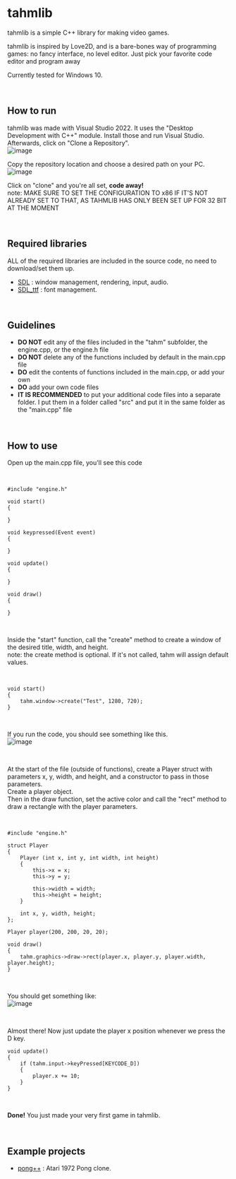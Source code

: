 # tahmlib
tahmlib is a simple C++ library for making video games.

tahmlib is inspired by Love2D, and is a bare-bones way of programming games: no fancy interface, no level editor. Just pick your favorite code editor and program away

Currently tested for Windows 10.

<br/>

## How to run
tahmlib was made with Visual Studio 2022. It uses the "Desktop Development with C++" module. Install those and run Visual Studio. Afterwards, click on "Clone a Repository". <br/>
![image](https://github.com/user-attachments/assets/6cb6219f-1023-4eef-953f-354b717218d2)


Copy the repository location and choose a desired path on your PC. <br/>
![image](https://github.com/user-attachments/assets/8d2f069d-c400-4b49-8b4f-1e57391fb934)<br/>


Click on "clone" and you're all set, **code away!**<br/>
note: MAKE SURE TO SET THE CONFIGURATION TO x86 IF IT'S NOT ALREADY SET TO THAT, AS TAHMLIB HAS ONLY BEEN SET UP FOR 32 BIT AT THE MOMENT

<br/>

## Required libraries
ALL of the required libraries are included in the source code, no need to download/set them up.
- [SDL](https://github.com/libsdl-org/SDL) : window management, rendering, input, audio.
- [SDL_ttf](https://github.com/libsdl-org/SDL_ttf) : font management.

<br/>

## Guidelines
- **DO NOT** edit any of the files included in the "tahm" subfolder, the engine.cpp, or the engine.h file
- **DO NOT** delete any of the functions included by default in the main.cpp file
- **DO** edit the contents of functions included in the main.cpp, or add your own
- **DO** add your own code files
- **IT IS RECOMMENDED** to put your additional code files into a separate folder. I put them in a folder called "src" and put it in the same folder as the "main.cpp" file

<br/>

## How to use
Open up the main.cpp file, you'll see this code

<br/>

```
#include "engine.h"

void start()
{
	
}

void keypressed(Event event)
{
	
}

void update()
{

}

void draw()
{
	
}
```

<br/>

Inside the "start" function, call the "create" method to create a window of the desired title, width, and height.<br/>
note: the create method is optional. If it's not called, tahm will assign default values.

<br/>

```
void start()
{
	tahm.window->create("Test", 1280, 720);
}
```

<br/>

If you run the code, you should see something like this.<br/>
![image](https://github.com/user-attachments/assets/cdab830d-0b18-4e6c-b047-633b14aecc7a)

<br/>

At the start of the file (outside of functions), create a Player struct with parameters x, y, width, and height, and a constructor to pass in those parameters.<br/>
Create a player object.<br/>
Then in the draw function, set the active color and call the "rect" method to draw a rectangle with the player parameters.

<br/>

```
#include "engine.h"

struct Player
{
	Player (int x, int y, int width, int height)
	{
		this->x = x;
		this->y = y;

		this->width = width;
		this->height = height;
	}

	int x, y, width, height;
};

Player player(200, 200, 20, 20);

void draw()
{
	tahm.graphics->draw->rect(player.x, player.y, player.width, player.height);
}
```

<br/>

You should get something like:<br/>
![image](https://github.com/user-attachments/assets/c354bfb9-6e61-42d3-94cb-bd3fcb72e2a3)

<br/>

Almost there! Now just update the player x position whenever we press the D key.<br/>
```
void update()
{
	if (tahm.input->keyPressed[KEYCODE_D])
	{
		player.x += 10;
	}
}
```
<br/>

**Done!** You just made your very first game in tahmlib.

<br/>

## Example projects
- [pong++](https://github.com/tamtaasatiani/pong-plusplus) : Atari 1972 Pong clone.

<br/>

